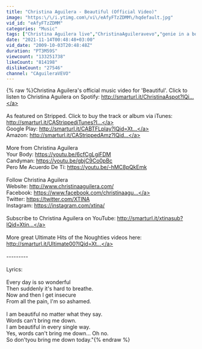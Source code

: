 ```yaml
---
title: "Christina Aguilera - Beautiful (Official Video)"
image: "https:\/\/i.ytimg.com\/vi\/eAfyFTzZDMM\/hqdefault.jpg"
vid_id: "eAfyFTzZDMM"
categories: "Music"
tags: ["Christina Aguilera live","ChristinaAguileravevo","genie in a bottle"]
date: "2021-11-14T00:48:48+03:00"
vid_date: "2009-10-03T20:48:48Z"
duration: "PT3M59S"
viewcount: "133251738"
likeCount: "814198"
dislikeCount: "27546"
channel: "CAguileraVEVO"
---
```

{% raw %}Christina Aguilera's official music video for 'Beautiful'. Click to listen to Christina Aguilera on Spotify: <a rel="nofollow" target="blank" href="http://smarturl.it/ChristinaAspot?IQi...">http://smarturl.it/ChristinaAspot?IQi...</a><br /><br />As featured on Stripped. Click to buy the track or album via iTunes: <a rel="nofollow" target="blank" href="http://smarturl.it/CAStrippediTunes?I...">http://smarturl.it/CAStrippediTunes?I...</a><br />Google Play: <a rel="nofollow" target="blank" href="http://smarturl.it/CABTFLplay?IQid=Xt...">http://smarturl.it/CABTFLplay?IQid=Xt...</a><br />Amazon: <a rel="nofollow" target="blank" href="http://smarturl.it/CAStrippedAmz?IQid...">http://smarturl.it/CAStrippedAmz?IQid...</a><br /><br />More from Christina Aguilera<br />Your Body: <a rel="nofollow" target="blank" href="https://youtu.be/6cfCgLgiFDM">https://youtu.be/6cfCgLgiFDM</a><br />Candyman: <a rel="nofollow" target="blank" href="https://youtu.be/gbjC9Co0pBc">https://youtu.be/gbjC9Co0pBc</a><br />Pero Me Acuerdo De Tí: <a rel="nofollow" target="blank" href="https://youtu.be/-hMC8pQkEmk">https://youtu.be/-hMC8pQkEmk</a><br /><br />Follow Christina Aguilera<br />Website: <a rel="nofollow" target="blank" href="http://www.christinaaguilera.com/">http://www.christinaaguilera.com/</a><br />Facebook: <a rel="nofollow" target="blank" href="https://www.facebook.com/christinaagu...">https://www.facebook.com/christinaagu...</a><br />Twitter: <a rel="nofollow" target="blank" href="https://twitter.com/XTINA">https://twitter.com/XTINA</a><br />Instagram: <a rel="nofollow" target="blank" href="https://instagram.com/xtina/">https://instagram.com/xtina/</a><br /><br />Subscribe to Christina Aguilera on YouTube: <a rel="nofollow" target="blank" href="http://smarturl.it/xtinasub?IQid=Xtin...">http://smarturl.it/xtinasub?IQid=Xtin...</a><br /><br />More great Ultimate Hits of the Noughties videos here: <a rel="nofollow" target="blank" href="http://smarturl.it/Ultimate00?IQid=Xt...">http://smarturl.it/Ultimate00?IQid=Xt...</a><br /><br />---------<br /><br />Lyrics:<br /><br />Every day is so wonderful<br />Then suddenly it's hard to breathe.<br />Now and then I get insecure<br />From all the pain, I'm so ashamed.<br /><br />I am beautiful no matter what they say.<br />Words can't bring me down.<br />I am beautiful in every single way.<br />Yes, words can't bring me down... Oh no.<br />So don'tyou bring me down today.&quot;{% endraw %}

